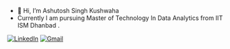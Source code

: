 - 👋 Hi, I’m Ashutosh Singh Kushwaha 
- Currently I am pursuing Master of Technology In Data Analytics from IIT ISM Dhanbad .

[![LinkedIn](https://img.shields.io/badge/LinkedIn-Kush@shu-purple?style=flat-square&logo=linkedin&logoColor=white)](https://www.linkedin.com/in/ashutosh-singh-kushwaha-0836b5182/)
[![Gmail](https://img.shields.io/badge/Gmail-Kush@shu-green?&style=flat-square&logo=gmail&logoColor=white)](mailto:kushashu21@gmail.com)
